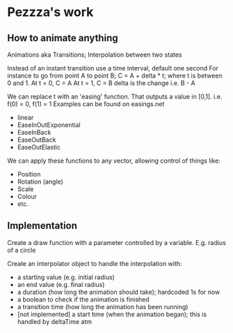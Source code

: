 # Pezzza's work

## How to animate anything

Animations aka Transitions; Interpolation between two states

Instead of an instant transition use a time interval, default one second
For instance to go from point A to point B; C = A + delta * t; where t is between 0 and 1.
At t = 0, C = A
At t = 1, C = B 
delta is the change i.e. B - A

We can replace t with an 'easing' function. That outputs a value in [0,1]. i.e. f(0) = 0, f(1) = 1
Examples can be found on easings.net
- linear
- EaseInOutExponential
- EaseInBack
- EaseOutBack
- EaseOutElastic

We can apply these functions to any vector, allowing control of things like:
- Position
- Rotation (angle)
- Scale
- Colour
- etc.

## Implementation

Create a draw function with a parameter controlled by a variable. E.g. radius of a circle

Create an interpolator object to handle the interpolation with:
- a starting value (e.g. initial radius)
- an end value (e.g. final radius)
- a duration (how long the animation should take); hardcoded 1s for now
- a boolean to check if the animation is finished
- a transition time (how long the animation has been running)
- [not implemented] a start time (when the animation began);  this is handled by deltaTime atm



